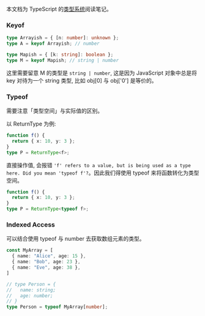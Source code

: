 本文档为 TypeScript 的[类型系统](https://www.typescriptlang.org/docs/handbook/2/types-from-types.html)阅读笔记。

### Keyof

```ts
type Arrayish = { [n: number]: unknown };
type A = keyof Arrayish; // number

type Mapish = { [k: string]: boolean };
type M = keyof Mapish; // string | number
```

这里需要留意 M 的类型是 `string | number`, 这是因为 JavaScript 对象中总是将 key 对待为一个 string 类型, 比如 obj[0] 与 obj['0'] 是等价的。

### Typeof

需要注意「类型空间」与实际值的区别。

以 ReturnType<T> 为例:

```ts
function f() {
  return { x: 10, y: 3 };
}
type P = ReturnType<f>;
```

直接操作值, 会报错 `'f' refers to a value, but is being used as a type here. Did you mean 'typeof f'?`。因此我们得使用 typeof 来将函数转化为类型空间。

```ts
function f() {
  return { x: 10, y: 3 };
}
type P = ReturnType<typeof f>;
```

### Indexed Access

可以结合使用 typeof 与 number 去获取数组元素的类型。

```ts
const MyArray = [
  { name: "Alice", age: 15 },
  { name: "Bob", age: 23 },
  { name: "Eve", age: 38 },
]

// type Person = {
//   name: string;
//   age: number;
// }
type Person = typeof MyArray[number];
```
